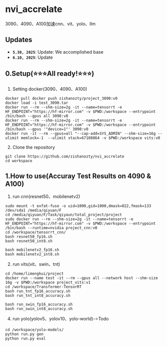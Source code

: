 # nvi_accrelate
3090、4090、A100加速cnn、vit、yolo、llm

## Updates
* **`5.30, 2025`**: Update: We accomplished base
* **`6.10, 2025`**: Update 

## 0.Setup(⭐⭐⭐All ready!⭐⭐⭐)
1. Setting docker(3090、4090、A100)
```
docker pull docker push zishanozty/project_3090:v0
docker load -i test_3090.tar
docker run --rm --shm-size=2g -it --name=tensorrt -e HF_ENDPOINT="https://hf-mirror.com" -v $PWD:/workspace --entrypoint /bin/bash --gpus all 3090:v0
docker run --rm --shm-size=2g -it --name=tensorrt -e HF_ENDPOINT="https://hf-mirror.com" -v $PWD:/workspace --entrypoint /bin/bash --gpus '"device=1"' 3090:v0
docker run -it --rm --gpus=all "--cap-add=SYS_ADMIN" --shm-size=16g --ulimit memlock=-1  --ulimit stack=67108864 -v $PWD:/workspace vits:v0
```

2. Clone the repository
```
git clone https://github.com/zishanozty/nvi_accrelate
cd workspace
```

## 1.How to use(Accuray Test Results on 4090 & A100) 
1. run cnn(resnet50、mobilenetv2)
```
sudo mount -t exfat-fuse -o uid=1000,gid=1000,dmask=022,fmask=133 /dev/sda1 /media/qiyuan/F
cd /media/qiyuan/F/Task/qiyaun/total_project/project
sudo docker run --rm --shm-size=2g -it --name=tensorrt -e HF_ENDPOINT="https://hf-mirror.com" -v $PWD:/workspace --entrypoint /bin/bash --runtime=nvidia project_cnn:v0
cd /workspace/tensorrt_cnn/
bash resnet50_fp16.sh
bash resnet50_int8.sh

bash mobilenetv2_fp16.sh
bash mobilenetv2_int8.sh
```

2. run vits(vit、swin、tnt)
```
cd /home/limengkui/project
docker run --name test -it --rm --gpus all --network host --shm-size 16g -v $PWD:/workspace project_vits:v1
cd /workspace/Transformer-TensorRT
bash run_tnt_fp16_accuracy.sh
bash run_tnt_int8_accuracy.sh

bash run_swin_fp16_accuracy.sh
bash run_swin_int8_accuracy.sh
```

4. run yolo(yolov5、yolov10、yolo-world)-⭐Todo
```
cd /workspace/yolo-models/
python run.py gen
python run.py eval
```






